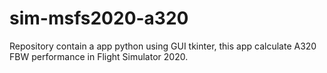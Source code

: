 # sim-msfs2020-a320
Repository contain a app python using GUI tkinter, this app calculate A320 FBW performance in Flight Simulator 2020.
